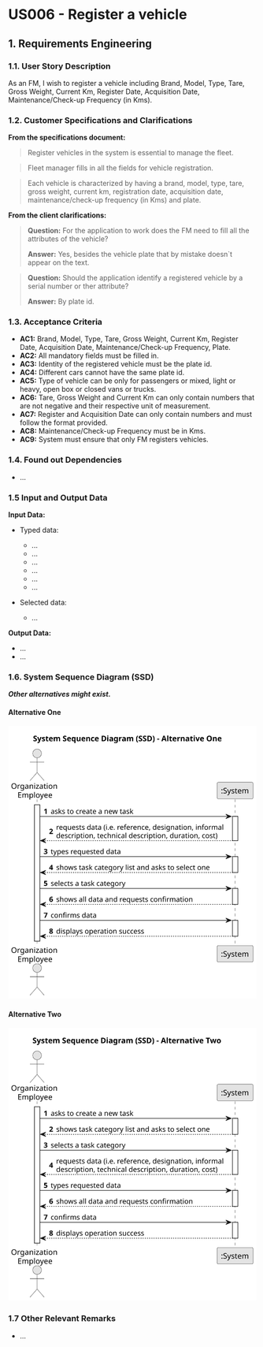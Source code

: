 # US006 - Register a vehicle


## 1. Requirements Engineering

### 1.1. User Story Description

As an FM, I wish to register a vehicle including Brand, Model, Type, Tare, Gross Weight, Current Km, Register Date, Acquisition Date, Maintenance/Check-up Frequency (in Kms).


### 1.2. Customer Specifications and Clarifications

**From the specifications document:**

>	Register vehicles in the system is essential to manage the fleet.

>	Fleet manager fills in all the fields for vehicle registration.

>   Each vehicle is characterized by having a brand, model, type, tare, gross weight, current km, registration date, acquisition date, maintenance/check-up frequency (in Kms) and plate.

**From the client clarifications:**

> **Question:** For the application to work does the FM need to fill all the attributes of the vehicle?
>
> **Answer:** Yes, besides the vehicle plate that by mistake doesn`t appear on the text.

> **Question:** Should the application identify a registered vehicle by a serial number or ther attribute?
>
> **Answer:** By plate id.

### 1.3. Acceptance Criteria

* **AC1:** Brand, Model, Type, Tare, Gross Weight, Current Km, Register Date, Acquisition Date, Maintenance/Check-up Frequency, Plate.
* **AC2:** All mandatory fields must be filled in.
* **AC3:** Identity of the registered vehicle must be the plate id.
* **AC4:** Different cars cannot have the same plate id.
* **AC5:** Type of vehicle can be only for passengers or mixed, light or heavy, open box or closed vans or trucks.
* **AC6:** Tare, Gross Weight and Current Km can only contain numbers that are not negative and their respective unit of measurement.
* **AC7:** Register and Acquisition Date can only contain numbers and must follow the format provided.
* **AC8:** Maintenance/Check-up Frequency must be in Kms.
* **AC9:** System must ensure that only FM registers vehicles.

### 1.4. Found out Dependencies

* ...

### 1.5 Input and Output Data

**Input Data:**

* Typed data:
  * ...
  * ...
  * ...
  * ...
  * ...
  * ...

* Selected data:
  * ...

**Output Data:**

* ...
* ...

### 1.6. System Sequence Diagram (SSD)

**_Other alternatives might exist._**

#### Alternative One

![System Sequence Diagram - Alternative One](svg/us006-system-sequence-diagram-alternative-one.svg)

#### Alternative Two

![System Sequence Diagram - Alternative Two](svg/us006-system-sequence-diagram-alternative-two.svg)

### 1.7 Other Relevant Remarks

* ...